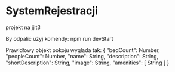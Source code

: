 # SystemRejestracji
projekt na jjit3

By odpalić użyj komendy:
npm run devStart

Prawidłowy objekt pokoju wygląda tak:
{
    "bedCount": Number,
    "peopleCount": Number,
    "name": String,
    "description": String,
    "shortDescription": String,
    "image": String,
    "amenities": [ String ]
}
